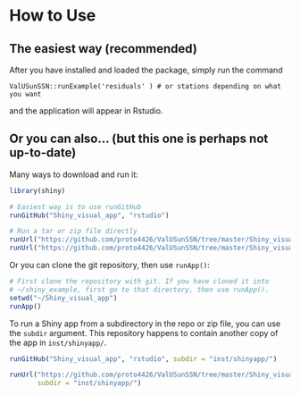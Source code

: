 # How to Use

## The easiest way (recommended) 

After you have installed and loaded the package, simply run the command
```{r}
ValUSunSSN::runExample('residuals' ) # or stations depending on what you want
```

and the application will appear in Rstudio.

## Or you can also... (but this one is perhaps not up-to-date)

Many ways to download and run it:
  ```R
library(shiny)

# Easiest way is to use runGitHub
runGitHub("Shiny_visual_app", "rstudio")

# Run a tar or zip file directly
runUrl("https://github.com/proto4426/ValUSunSSN/tree/master/Shiny_visual_app/archive/master.tar.gz")
runUrl("https://github.com/proto4426/ValUSunSSN/tree/master/Shiny_visual_app/archive/master.zip")
```

Or you can clone the git repository, then use `runApp()`:

  ```R
# First clone the repository with git. If you have cloned it into
# ~/shiny_example, first go to that directory, then use runApp().
setwd("~/Shiny_visual_app")
runApp()
```


To run a Shiny app from a subdirectory in the repo or zip file, you can use the `subdir` argument. This repository happens to contain another copy of the app in `inst/shinyapp/`.

```R
runGitHub("Shiny_visual_app", "rstudio", subdir = "inst/shinyapp/")

runUrl("https://github.com/proto4426/ValUSunSSN/tree/master/Shiny_visual_app/archive/master.tar.gz",
       subdir = "inst/shinyapp/")
```
